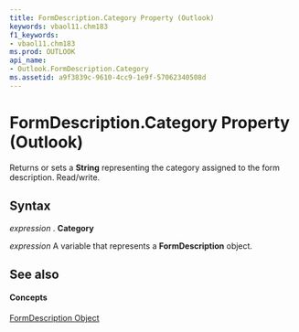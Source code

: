 ```yaml
---
title: FormDescription.Category Property (Outlook)
keywords: vbaol11.chm183
f1_keywords:
- vbaol11.chm183
ms.prod: OUTLOOK
api_name:
- Outlook.FormDescription.Category
ms.assetid: a9f3839c-9610-4cc9-1e9f-57062340508d
---
```



# FormDescription.Category Property (Outlook)

Returns or sets a  **String** representing the category assigned to the form description. Read/write.


## Syntax

 _expression_ . **Category**

 _expression_ A variable that represents a **FormDescription** object.


## See also


#### Concepts


[FormDescription Object](formdescription-object-outlook.md)

